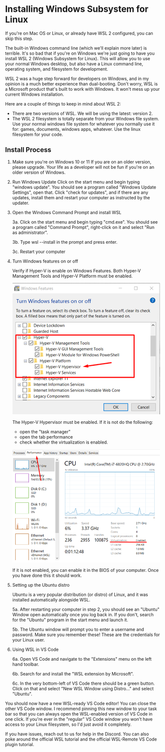 # Installing Windows Subsystem for Linux
If you're on Mac OS or Linux, or already have WSL 2 configured, you can skip this step.

The built-in Windows command line (which we'll explain more later) is terrible. It's so bad that if you're on Windows we're just going to have you install WSL 2 (Windows Subsystem for Linux). This will allow you to use your normal Windows desktop, but also have a Linux command line, operating system, and filesystem for development.

WSL 2 was a huge step forward for developers on Windows, and in my opinion is a much better experience than dual-booting. Don't worry, WSL is a Microsoft product that's built to work with Windows. It won't mess up your current Windows installation.

Here are a couple of things to keep in mind about WSL 2:

* There are two versions of WSL. We will be using the latest: version 2.
* The WSL 2 filesystem is totally separate from your Windows file system. Use your normal windows file system for whatever you normally use it for: games, documents, windows apps, whatever. Use the linux filesystem for your code.

## Install Process
1. Make sure you're on Windows 10 or 11
If you are on an older version, please upgrade. Your life as a developer will not be fun if you're on an older version of Windows.

2. Run Windows Update
Click on the start menu and begin typing "windows update". You should see a program called "Windows Update Settings", open that. Click "check for updates", and if there are any updates, install them and restart your computer as instructed by the updater.

3. Open the Windows Command Prompt and install WSL


    3a. Click on the start menu and begin typing "cmd.exe". You should see a program called "Command Prompt", right-click on it and select "Run as administrator".

    3b. Type wsl --install in the prompt and press enter.

    3c. Restart your computer

4. Turn Windows features on or off

    Verify if Hyper-V is enable on Windows Features. Both Hyper-V Management Tools and Hyper-V Platform must be enabled.

    ![Turn Windows features on or off](docs/turn-windows-features-on-or-off.png)


    The Hyper-V Hypervisor must be enabled. If it is not do the following:

    * open the "task manager"
    * open the tab performance
    * check whether the virtualization is enabled.

    ![Performance Tab](docs/performance-tab.png)

    If it is not enabled, you can enable it in the BIOS of your computer. Once you have done this it should work.

5. Setting up the Ubuntu distro

    Ubuntu is a very popular distribution (or distro) of Linux, and it was installed automatically alongside WSL.

    5a. After restarting your computer in step 2, you should see an "Ubuntu" Window open automatically once you log back in. If you don't, search for the "Ubuntu" program in the start menu and launch it.

    5b. The Ubuntu window will prompt you to enter a username and password. Make sure you remember these! These are the credentials for your Linux user.

6. Using WSL in VS Code

    6a. Open VS Code and navigate to the "Extensions" menu on the left hand toolbar.

    6b. Search for and install the "WSL extension by Microsoft".

    6c. In the very bottom-left of VS Code there should be a green button. Click on that and select "New WSL Window using Distro..." and select "Ubuntu".

You should now have a new WSL-ready VS Code editor! You can close the other VS Code window. I recommend pinning this new window to your task bar so that you can always open the WSL-enabled version of VS Code in one click. If you're ever in the "regular" VS Code window you won't have access to your Linux filesystem, so I'd just avoid it completely.

If you have issues, reach out to us for help in the Discord. You can also poke around the official WSL tutorial and the official WSL-Remote VS Code plugin tutorial.